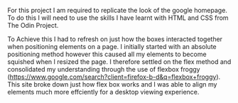 For this project I am required to replicate the look of the google homepage. To do this I will need to use the skills I have learnt with HTML and CSS from The Odin Project.

To Achieve this I had to refresh on just how the boxes interacted together when positioning elements on a page. I initially started with an absolute positioning method however this caused all my elements to become squished when I resized the page. I therefore settled on the flex method and consolidated my understanding through the use of flexbox froggy (https://www.google.com/search?client=firefox-b-d&q=flexbox+froggy). This site broke down just how flex box works and I was able to align my elements much more effciently for a desktop viewing experience.
